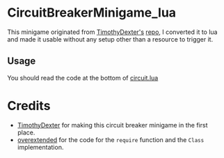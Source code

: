 # CircuitBreakerMinigame_lua

This minigame originated from [TimothyDexter's](https://github.com/TimothyDexter) [repo](https://github.com/TimothyDexter/FiveM-CircuitBreakerMinigame), I converted it to lua and made it usable without any setup other than a resource to trigger it.

## Usage

You should read the code at the bottom of [circuit.lua](circuit.lua)

# Credits

* [TimothyDexter](https://github.com/TimothyDexter) for making this circuit breaker minigame in the first place.
* [overextended](https://github.com/overextended) for the code for the `require` function and the `Class` implementation.